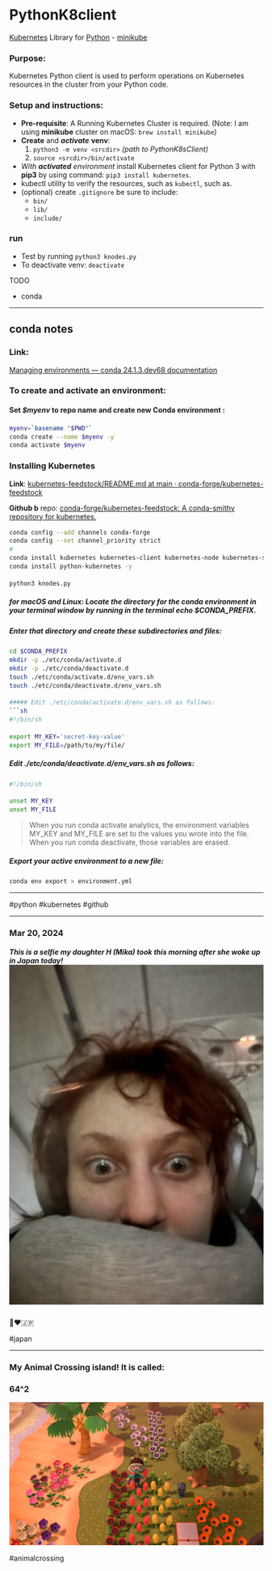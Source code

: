 # PythonK8client
[Kubernetes](https://kubernetes.io) Library for [Python](https://www.python.org) - [minikube](https://minikube.sigs.k8s.io/) 

### Purpose:
Kubernetes Python client is used to perform operations on Kubernetes resources in the cluster from your Python code.

### Setup and instructions:

- **Pre-requisite**:  A Running Kubernetes Cluster is required. (Note: I am using **minikube** cluster on macOS:  `brew install minikube`)
- **Create** and ***activate*** **venv**:
  1. `python3 -m venv <srcdir>` *(path to PythonK8sClient)*
  2. `source <srcdir>/bin/activate`
- *With **activated** environment* install Kubernetes client for Python 3 with **pip3** by using command: `pip3 install kubernetes`. 
- kubectl utility to verify the resources, such as `kubectl`, such as.
- (optional) create `.gitignore` be sure to include:
  - `bin/`
  - `lib/`
  - `include/`

### run

* Test by running `python3 knodes.py`
* To deactivate venv:  `deactivate`

TODO
* conda
- - -
## conda notes

### Link:
[Managing environments — conda 24.1.3.dev68 documentation](https://conda.io/projects/conda/en/latest/user-guide/tasks/manage-environments.html#activating-an-environment)

### To create and activate an environment: 
#### Set *$myenv* to repo name and create new Conda environment :

```sh
myenv=`basename "$PWD"`
conda create --name $myenv -y
conda activate $myenv
```

### Installing Kubernetes 
**Link**:  [kubernetes-feedstock/README.md at main · conda-forge/kubernetes-feedstock](https://github.com/conda-forge/kubernetes-feedstock/blob/main/README.md#installing-kubernetes)

**Github b** repo:
[conda-forge/kubernetes-feedstock: A conda-smithy repository for kubernetes.](https://github.com/conda-forge/kubernetes-feedstock.git)

```sh
conda config --add channels conda-forge
conda config --set channel_priority strict
#
conda install kubernetes kubernetes-client kubernetes-node kubernetes-server -y
conda install python-kubernetes -y

python3 knodes.py
```

##### for macOS and Linux:  Locate the directory for the conda environment in your terminal window by running in the terminal echo $CONDA_PREFIX.
##### Enter that directory and create these subdirectories and files:
```sh
cd $CONDA_PREFIX
mkdir -p ./etc/conda/activate.d
mkdir -p ./etc/conda/deactivate.d
touch ./etc/conda/activate.d/env_vars.sh
touch ./etc/conda/deactivate.d/env_vars.sh

##### Edit ./etc/conda/activate.d/env_vars.sh as follows:
```sh
#!/bin/sh

export MY_KEY='secret-key-value'
export MY_FILE=/path/to/my/file/
```

##### Edit ./etc/conda/deactivate.d/env_vars.sh as follows:
```sh
#!/bin/sh

unset MY_KEY
unset MY_FILE
```

> When you run conda activate analytics, the environment variables MY_KEY and MY_FILE are set to the values you wrote into the file. When you run conda deactivate, those variables are erased.

##### Export your active environment to a new file:
```bash
conda env export > environment.yml
```

- - -
#python
#kubernetes
#github 
- - -
### Mar 20, 2024
##### This is a selfie my daughter H (*Mika*) took this morning after she woke up in Japan today!![](732593856.jpg)

 👧❤️🇯🇵

#japan 
- - -
### My Animal Crossing island!  It is called:
### 64^2
![](IMG_3801.jpeg)


#animalcrossing
